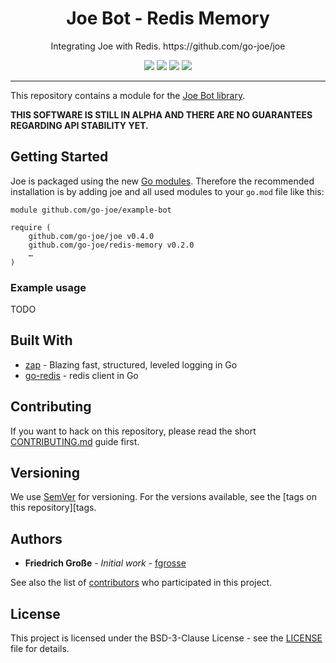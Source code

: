 <h1 align="center">Joe Bot - Redis Memory</h1>
<p align="center">Integrating Joe with Redis. https://github.com/go-joe/joe</p>
<p align="center">
	<a href="https://github.com/go-joe/redis-memory/releases"><img src="https://img.shields.io/github/tag/go-joe/redis-memory.svg?label=version&color=brightgreen"></a>
	<a href="https://circleci.com/gh/go-joe/redis-memory/tree/master"><img src="https://circleci.com/gh/go-joe/redis-memory/tree/master.svg?style=shield"></a>
	<a href="https://godoc.org/github.com/go-joe/redis-memory"><img src="https://img.shields.io/badge/godoc-reference-blue.svg?color=blue"></a>
	<a href="https://github.com/go-joe/redis-memory/blob/master/LICENSE"><img src="https://img.shields.io/badge/license-BSD--3--Clause-blue.svg"></a>
</p>

---

This repository contains a module for the [Joe Bot library][joe].

**THIS SOFTWARE IS STILL IN ALPHA AND THERE ARE NO GUARANTEES REGARDING API STABILITY YET.**

## Getting Started

Joe is packaged using the new [Go modules][go-modules]. Therefore the recommended
installation is by adding joe and all used modules to your `go.mod` file like this: 

```
module github.com/go-joe/example-bot

require (
	github.com/go-joe/joe v0.4.0
	github.com/go-joe/redis-memory v0.2.0
	…
)
```

### Example usage

TODO

## Built With

* [zap](https://github.com/uber-go/zap) - Blazing fast, structured, leveled logging in Go
* [go-redis](github.com/go-redis/redis) - redis client in Go

## Contributing

If you want to hack on this repository, please read the short [CONTRIBUTING.md](CONTRIBUTING.md)
guide first.

## Versioning

We use [SemVer](http://semver.org/) for versioning. For the versions available,
see the [tags on this repository][tags. 

## Authors

- **Friedrich Große** - *Initial work* - [fgrosse](https://github.com/fgrosse)

See also the list of [contributors][contributors] who participated in this project.

## License

This project is licensed under the BSD-3-Clause License - see the [LICENSE](LICENSE) file for details.

[joe]: https://github.com/go-joe/joe
[go-modules]: https://github.com/golang/go/wiki/Modules
[tags]: https://github.com/go-joe/redis-memory/tags
[contributors]: https://github.com/github.com/go-joe/redis-memory/contributors
